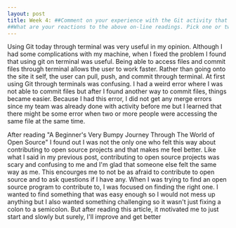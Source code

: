 ```yaml
---
layout: post
title: Week 4: ##Comment on your experience with the Git activity that you did in class today. Was it useful? Was it confusing? Did you have time to finish? Did you have merge conflicts? Were you able to resolve them?
##What are your reactions to the above on-line readings. Pick one or two that made an impression on you and articulate your thoughts about them.
---
```

Using Git today through terminal was very useful in my opinion. Although I had some complications with my machine, when I 
fixed the problem I found that using git on terminal was useful. Being able to access files and commit files through terminal 
allows the user to work faster. Rather than going onto the site it self, the user can pull, push, and commit through terminal. 
At first using Git through terminals was confusing. I had a weird error where I was not able to commit files but after I found
another way to commit files, things became easier. Because I had this error, I did not get any merge errors since my team was
already done with activity before me but I learned that there might be some error when two or more people were accessing the
same file at the same time.

After reading "A Beginner's Very Bumpy Journey Through The World of Open Source" I found out I was not the only one who felt
this way about contributing to open source projects and that makes me feel better. Like what I said in my previous post,
contributing to open source projects was scary and confusing to me and I'm glad that someone else felt the same way as me.
This encourges me to not be as afraid to contribute to open source and to ask questions if I have any. When I was trying to 
find an open source program to contribute to, I was focused on finding the right one. I wanted to find something that was 
easy enough so I would not mess up anything but I also wanted something challenging so it wasn't just fixing a colon to a
semicolon. But after reading this article, it motivated me to just start and slowly but surely, I'll improve and get better
